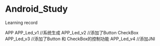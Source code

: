 # Android_Study
Learning record

APP
	APP_Led_v1	//系统生成
	APP_Led_v2	//添加了Button CheckBox
	APP_Led_v3	//添加了Button 和 CheckBox的控制功能
	APP_Led_v4	//添加JNI
